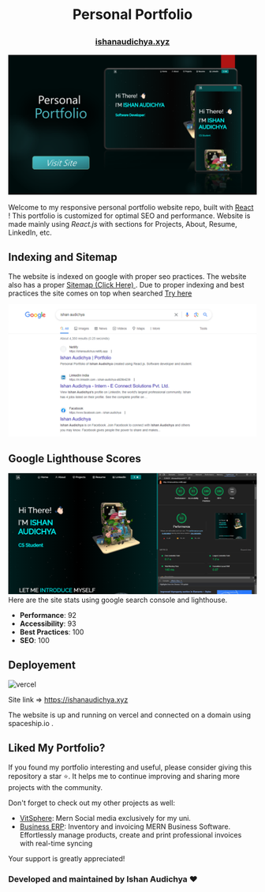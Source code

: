 # <p align="center">Personal Portfolio</p>

### <p align="center"><a align=center href="https://ishanaudichya.xyz">ishanaudichya.xyz</a></p>

![Thumbnail](/preview.jpg)

Welcome to my responsive personal portfolio website repo, built with <a href="https://create-react-app.dev/">React </a>! This portfolio is customized for optimal SEO and performance. Website is made mainly using <i>React.js </i> with sections for Projects, About, Resume, LinkedIn, etc.

## Indexing and Sitemap

The website is indexed on google with proper seo practices. The website also has a proper <a href="https://ishanaudichya.xyz/sitemap.xml">Sitemap (Click Here) </a> . Due to proper indexing and best practices the site comes on top when searched <a href="https://www.google.com/search?q=ishan+audichya">Try here</a>

![Search resutls](/search.png)

## Google Lighthouse Scores

![Lighthouse Scores](/lighthouse.png)
Here are the site stats using google search console and lighthouse.

- **Performance**: 92
- **Accessibility**: 93
- **Best Practices**: 100
- **SEO**: 100

## Deployement

![vercel](https://img.shields.io/badge/Vercel-000000?style=for-the-badge&logo=vercel&logoColor=white)

Site link => https://ishanaudichya.xyz <br>

The website is up and running on vercel and connected on a domain using spaceship.io . 

## Liked My Portfolio?

If you found my portfolio interesting and useful, please consider giving this repository a star ⭐. It helps me to continue improving and sharing more projects with the community.

Don't forget to check out my other projects as well:

- [VitSphere](https://github.com/ishanaudichya/social-media): Mern Social media exclusively for my uni.
- [Business ERP](https://github.com/ishanaudichya/business-erp-mern): Inventory and invoicing MERN Business Software. Effortlessly manage products, create and print professional invoices with real-time syncing

Your support is greatly appreciated!

### Developed and maintained by Ishan Audichya ❤️
